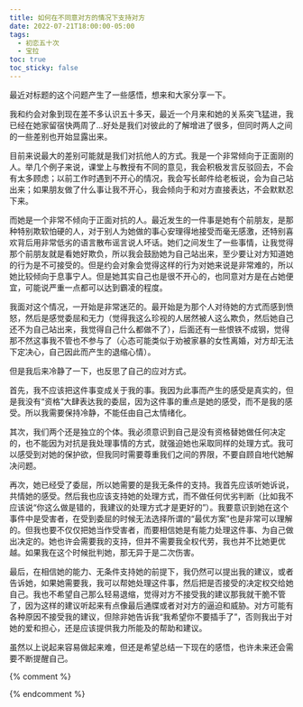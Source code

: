 ```yaml
---
title: 如何在不同意对方的情况下支持对方
date: 2022-07-21T18:00:00-05:00
tags:
  - 初恋五十次
  - 宝拉
toc: true
toc_sticky: false
---
```


最近对标题的这个问题产生了一些感悟，想来和大家分享一下。
<!--more-->

我和约会对象到现在差不多认识五十多天，最近一个月来和她的关系突飞猛进，我已经在她家留宿快两周了…好处是我们对彼此的了解增进了很多，但同时两人之间的一些差别也开始显露出来。

目前来说最大的差别可能就是我们对抗他人的方式。我是一个非常倾向于正面刚的人。举几个例子来说，课堂上与教授有不同的意见，我会积极发言反驳回去，不会有太多顾虑；以前工作时遇到不开心的情况，我会写长邮件给老板说，会为自己站出来；如果朋友做了什么事让我不开心，我会倾向于和对方直接表达，不会默默忍下来。

而她是一个非常不倾向于正面对抗的人。最近发生的一件事是她有个前朋友，是那种特别欺软怕硬的人，对于别人为她做的事心安理得地接受而毫无感激，还特别喜欢背后用非常低劣的语言散布谣言说人坏话。她们之间发生了一些事情，让我觉得那个前朋友就是看她好欺负，所以我会鼓励她为自己站出来，至少要让对方知道她的行为是不可接受的。但是约会对象会觉得这样的行为对她来说是非常难的，所以她比较倾向于息事宁人。但是她其实自己也是很不开心的，也同意对方是在占她便宜，可能说严重一点都可以达到霸凌的程度。

我面对这个情况，一开始是非常迷茫的。最开始是为那个人对待她的方式而感到愤怒，然后是感觉委屈和无力（觉得我这么珍视的人居然被人这么欺负，然后她自己还不为自己站出来，我觉得自己什么都做不了），后面还有一些恨铁不成钢，觉得那不然这事我不管也不参与了（心态可能类似于劝被家暴的女性离婚，对方却无法下定决心，自己因此而产生的退缩心情）。

但是我后来冷静了一下，也反思了自己的应对方式。

首先，我不应该把这件事变成关于我的事。我因为此事而产生的感受是真实的，但是我没有“资格”大肆表达我的委屈，因为这件事的重点是她的感受，而不是我的感受。所以我需要保持冷静，不能任由自己太情绪化。

其次，我们两个还是独立的个体。我必须意识到自己是没有资格替她做任何决定的，也不能因为对抗是我处理事情的方式，就强迫她也采取同样的处理方式。我可以感受到对她的保护欲，但我同时需要尊重我们之间的界限，不要自顾自地代她解决问题。

再次，她已经受了委屈，所以她需要的是我无条件的支持。我首先应该听她诉说，共情她的感受。然后我也应该支持她的处理方式，而不做任何优劣判断（比如我不应该说“你这么做是错的，我建议的处理方式才是更好的”）。我要意识到她在这个事件中是受害者，在受到委屈的时候无法选择所谓的“最优方案”也是非常可以理解的。但我也要不仅仅把她当作受害者，而要相信她是有能力处理这件事、为自己做出决定的。她也许会需要我的支持，但并不需要我全权代劳，我也并不比她更优越。如果我在这个时候批判她，那无异于是二次伤害。

最后，在相信她的能力、无条件支持她的前提下，我仍然可以提出我的建议，或者告诉她，如果她需要我，我可以帮她处理这件事，然后把是否接受的决定权交给她自己。我也不希望自己那么轻易退缩，觉得对方不接受我的建议那我就干脆不管了，因为这样的建议听起来有点像最后通牒或者对对方的逼迫和威胁。对方可能有各种原因不接受我的建议，但除非她告诉我“我希望你不要插手了”，否则我出于对她的爱和担心，还是应该提供我力所能及的帮助和建议。

虽然以上说起来容易做起来难，但还是希望总结一下现在的感悟，也许未来还会需要不断提醒自己。

{% comment %}

{% endcomment %}
